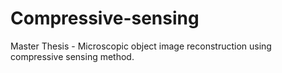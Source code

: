 # Compressive-sensing
Master Thesis - Microscopic object image reconstruction using compressive sensing method. 
